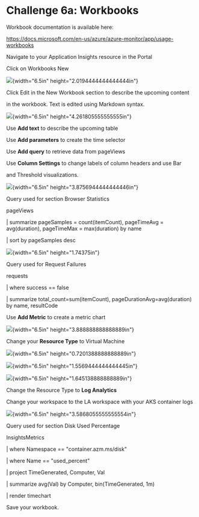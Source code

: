 
# Challenge 6a: Workbooks

  

  

Workbook documentation is available here:

  

<https://docs.microsoft.com/en-us/azure/azure-monitor/app/usage-workbooks>

  

  

Navigate to your Application Insights resource in the Portal

  

  

Click on Workbooks New

  

  

![](https://github.com/msghaleb/AzureMonitorHackathon/raw/master/images/image145.png){width="6.5in" height="2.0194444444444444in"}

  

  

Click Edit in the New Workbook section to describe the upcoming content

  

in the workbook. Text is edited using Markdown syntax.

  

  

![](https://github.com/msghaleb/AzureMonitorHackathon/raw/master/images/image146.png){width="6.5in" height="4.261805555555555in"}

  

  

Use **Add text** to describe the upcoming table

  

  

Use **Add parameters** to create the time selector

  

  

Use **Add query** to retrieve data from pageViews

  

  

Use **Column Settings** to change labels of column headers and use Bar

  

and Threshold visualizations.

  

  

![](https://github.com/msghaleb/AzureMonitorHackathon/raw/master/images/image147.png){width="6.5in" height="3.8756944444444446in"}

  

  

Query used for section Browser Statistics

  

  

pageViews

  

  

\| summarize pageSamples = count(itemCount), pageTimeAvg = avg(duration), pageTimeMax = max(duration) by name

  

  

\| sort by pageSamples desc

  

  

![](https://github.com/msghaleb/AzureMonitorHackathon/raw/master/images/image148.png){width="6.5in" height="1.74375in"}

  

  

Query used for Request Failures

  

  

requests

  

  

\| where success == false

  

  

\| summarize total_count=sum(itemCount), pageDurationAvg=avg(duration) by name, resultCode

  

  

Use **Add Metric** to create a metric chart

  

  

![](https://github.com/msghaleb/AzureMonitorHackathon/raw/master/images/image149.png){width="6.5in" height="3.888888888888889in"}

  

  

Change your **Resource Type** to Virtual Machine

  

  

![](https://github.com/msghaleb/AzureMonitorHackathon/raw/master/images/image150.png){width="6.5in" height="0.7201388888888889in"}

  

  

![](https://github.com/msghaleb/AzureMonitorHackathon/raw/master/images/image151.png){width="6.5in" height="1.5569444444444445in"}

  

  

![](https://github.com/msghaleb/AzureMonitorHackathon/raw/master/images/image152.png){width="6.5in" height="1.645138888888889in"}

  

  

Change the Resource Type to **Log Analytics**

  

  

Change your workspace to the LA workspace with your AKS container logs

  

  

![](https://github.com/msghaleb/AzureMonitorHackathon/raw/master/images/image153.png){width="6.5in" height="3.5868055555555554in"}

  

  

Query used for section Disk Used Percentage

  

  

InsightsMetrics

  

  

\| where Namespace == \"container.azm.ms/disk\"

  

  

\| where Name == \"used_percent\"

  

  

\| project TimeGenerated, Computer, Val

  

  

\| summarize avg(Val) by Computer, bin(TimeGenerated, 1m)

  

  

\| render timechart

  

  

Save your workbook.
